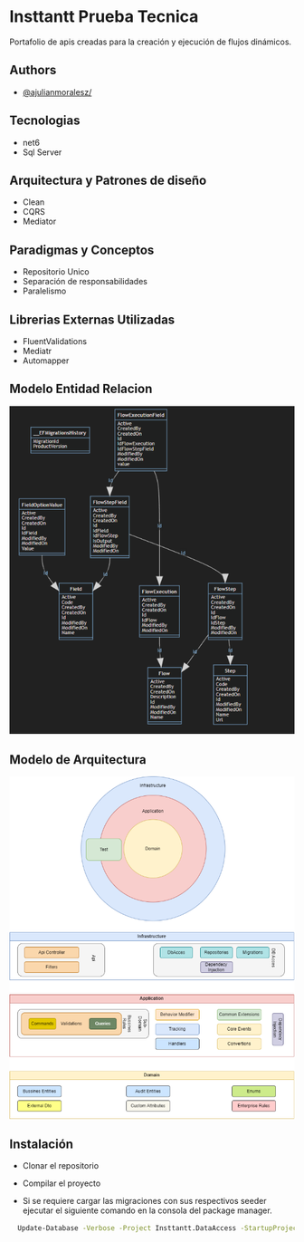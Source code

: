 
# Insttantt Prueba Tecnica

Portafolio de apis creadas para la creación y ejecución de flujos dinámicos.




## Authors

- [@ajulianmoralesz/](https://github.com/ajulianmoralesz)


## Tecnologias

* net6
* Sql Server

## Arquitectura y Patrones de diseño

* Clean
* CQRS
* Mediator

## Paradigmas y Conceptos 

* Repositorio Unico
* Separación de responsabilidades
* Paralelismo

## Librerias Externas Utilizadas

* FluentValidations
* Mediatr
* Automapper

## Modelo Entidad Relacion

![ER](https://github.com/ajulianmoralesz/Insttantt/blob/main/Documentation/relationalModel.png?raw=true)

## Modelo de Arquitectura

![ARQ](https://github.com/ajulianmoralesz/Insttantt/blob/main/Documentation/Architecture.png?raw=true)




## Instalación

* Clonar el repositorio
* Compilar el proyecto


* Si se requiere cargar las migraciones con sus respectivos seeder ejecutar el siguiente comando en la consola del package manager.

```bash
  Update-Database -Verbose -Project Insttantt.DataAccess -StartupProject Insttantt.Api
```
    